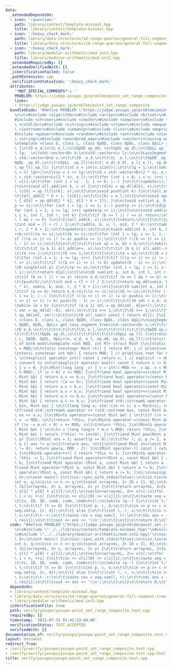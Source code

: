 ```yaml
---
data:
  _extendedDependsOn:
  - icon: ':question:'
    path: library/contest/template-minimal.hpp
    title: library/contest/template-minimal.hpp
  - icon: ':heavy_check_mark:'
    path: library/data-structures/1d-range-queries/general-full-segment-tree.hpp
    title: library/data-structures/1d-range-queries/general-full-segment-tree.hpp
  - icon: ':heavy_check_mark:'
    path: library/modular-arithmetic/mod-int2.hpp
    title: library/modular-arithmetic/mod-int2.hpp
  _extendedRequiredBy: []
  _extendedVerifiedWith: []
  _isVerificationFailed: false
  _pathExtension: cpp
  _verificationStatusIcon: ':heavy_check_mark:'
  attributes:
    '*NOT_SPECIAL_COMMENTS*': ''
    PROBLEM: https://judge.yosupo.jp/problem/point_set_range_composite
    links:
    - https://judge.yosupo.jp/problem/point_set_range_composite
  bundledCode: "#define PROBLEM \"https://judge.yosupo.jp/problem/point_set_range_composite\"\
    \n\n\n#include <algorithm>\n#include <array>\n#include <bitset>\n#include <cassert>\n\
    #include <chrono>\n#include <cmath>\n#include <complex>\n#include <cstdio>\n#include\
    \ <cstdlib>\n#include <cstring>\n#include <ctime>\n#include <deque>\n#include\
    \ <iostream>\n#include <iomanip>\n#include <list>\n#include <map>\n#include <numeric>\n\
    #include <queue>\n#include <random>\n#include <set>\n#include <stack>\n#include\
    \ <string>\n#include <unordered_map>\n#include <vector>\n\nusing namespace std;\n\
    \ntemplate <class D, class L, class OpDD, class OpDL, class OpLL> struct LazySegmentTree\
    \ {\n\tD e_d;\n\tL e_l;\n\tOpDD op_dd; \n\tOpDL op_dl;\n\tOpLL op_ll;\n\tint sz,\
    \ lg;  \n\tstd::vector<D> d;\n\tstd::vector<L> lz;\n\n\tLazySegmentTree(const\
    \ std::vector<D>& v,\n\t\t\tD _e_d,\n\t\t\tL _e_l,\n\t\t\tOpDD _op_dd,\n\t\t\t\
    OpDL _op_dl,\n\t\t\tOpLL _op_ll)\n\t\t: e_d(_e_d), e_l(_e_l), op_dd(_op_dd), op_dl(_op_dl),\
    \ op_ll(_op_ll) {\n\t\tint n = int(v.size());\n\t\tlg = 1;\n\t\twhile ((1 << lg)\
    \ < n) lg++;\n\t\tsz = 1 << lg;\n\t\td = std::vector<D>(2 * sz, e_d);\n\t\tlz\
    \ = std::vector<L>(2 * sz, e_l);\n\t\tfor (int i = 0; i < n; i++) d[sz + i] =\
    \ v[i];\n\t\tfor (int i = sz - 1; i >= 0; i--) {\n\t\t\tupdate(i);\n\t\t}\n\t\
    }\n\n\tvoid all_add(int k, L x) {\n\t\td[k] = op_dl(d[k], x);\n\t\tif (k < sz)\
    \ lz[k] = op_ll(lz[k], x);\n\t}\n\n\tvoid push(int k) {\n\t\tall_add(2 * k, lz[k]);\n\
    \t\tall_add(2 * k + 1, lz[k]);\n\t\tlz[k] = e_l;\n\t}\n\n\tvoid update(int k)\
    \ { d[k] = op_dd(d[2 * k], d[2 * k + 1]); }\n\n\tvoid set(int p, D x) {\n\t\t\
    p += sz;\n\t\tfor (int i = lg; i >= 1; i--) push(p >> i);\n\t\td[p] = x;\n\t\t\
    for (int i = 1; i <= lg; i++) update(p >> i);\n\t}\n\n\tvoid add(int a, int b,\
    \ L x, int l, int r, int k) {\n\t\tif (b <= l || r <= a) return;\n\t\tif (a <=\
    \ l && r <= b) {\n\t\t\tall_add(k, x);\n\t\t\treturn;\n\t\t}\n\t\tpush(k);\n\t\
    \tint mid = (l + r) / 2;\n\t\tadd(a, b, x, l, mid, 2 * k);\n\t\tadd(a, b, x, mid,\
    \ r, 2 * k + 1);\n\t\tupdate(k);\n\t}\n\n\tvoid add(int a, int b, L x) {\n\t\t\
    ++b;\n\t\ta += sz;\n\t\tb += sz;\n\t\tfor (int i = lg; i >= 1; i--) {\n\t\t\t\
    if (((a >> i) << i) != a) push(a >> i);\n\t\t\tif (((b >> i) << i) != b) push((b\
    \ - 1) >> i);\n\t\t}\n\t\t{\n\t\t\tint a2 = a, b2 = b;\n\t\t\twhile (a < b) {\n\
    \t\t\t\tif (a & 1) all_add(a++, x);\n\t\t\t\tif (b & 1) all_add(--b, x);\n\t\t\
    \t\ta >>= 1;\n\t\t\t\tb >>= 1;\n\t\t\t}\n\t\t\ta = a2;\n\t\t\tb = b2;\n\t\t}\n\
    \t\tfor (int i = 1; i <= lg; i++) {\n\t\t\tif (((a >> i) << i) != a) update(a\
    \ >> i);\n\t\t\tif (((b >> i) << i) != b) update((b - 1) >> i);\n\t\t}\n\t}\n\n\
    \tD single(int p) {\n\t\tp += sz;\n\t\tfor (int i = lg; i >= 1; i--) push(p >>\
    \ i);\n\t\treturn d[p];\n\t}\n\n\tD sum(int a, int b, int l, int r, int k) {\n\
    \t\tif (b <= l || r <= a) return e_d;\n\t\tif (a <= l && r <= b) return d[k];\n\
    \t\tpush(k);\n\t\tint mid = (l + r) / 2;\n\t\treturn op_dd(sum(a, b, l, mid, 2\
    \ * k), sum(a, b, mid, r, 2 * k + 1));\n\t}\n\n\tD sum(int a, int b) {\n\t\t++b;\n\
    \t\tif (a == b) return e_d;\n\t\ta += sz;\n\t\tb += sz;\n\t\tfor (int i = lg;\
    \ i >= 1; i--) {\n\t\t\tif (((a >> i) << i) != a) push(a >> i);\n\t\t\tif (((b\
    \ >> i) << i) != b) push((b - 1) >> i);\n\t\t}\n\t\tD sml = e_d, smr = e_d;\n\t\
    \twhile (a < b) {\n\t\t\tif (a & 1) sml = op_dd(sml, d[a++]);\n\t\t\tif (b & 1)\
    \ smr = op_dd(d[--b], smr);\n\t\t\ta >>= 1;\n\t\t\tb >>= 1;\n\t\t}\n\t\treturn\
    \ op_dd(sml, smr);\n\t}\n\n\tD all_sum() const { return d[1]; }\n};\n\ntemplate\
    \ <class D, class L, class OpDD, class OpDL, class OpLL>\nLazySegmentTree<D, L,\
    \ OpDD, OpDL, OpLL> get_lazy_segment_tree(std::vector<D> v,\n\t\t\t\t\t\t\t\t\t\
    \tD e_d,\n\t\t\t\t\t\t\t\t\t\tL e_l,\n\t\t\t\t\t\t\t\t\t\tOpDD op_dd,\n\t\t\t\t\
    \t\t\t\t\t\tOpDL op_dl,\n\t\t\t\t\t\t\t\t\t\tOpLL op_ll) {\n\treturn LazySegmentTree<D,\
    \ L, OpDD, OpDL, OpLL>(v, e_d, e_l, op_dd, op_dl, op_ll);\n}\n\n// 5 is a root\
    \ of both mods\ntemplate <int MOD, int RT> struct Mint {\n\tstatic const int mod\
    \ = MOD;\n\tstatic constexpr Mint rt() { return RT; } // primitive root for FFT\n\
    \tstatic constexpr int md() { return MOD; } // primitive root for FFT\n\tint v;\
    \ \n\texplicit operator int() const { return v; } // explicit -> don't silently\
    \ convert to int\n\texplicit operator bool() const { return v != 0; }\n\tMint()\
    \ { v = 0; }\n\tMint(long long _v) { v = int((-MOD <= _v && _v < MOD) ? _v : _v\
    \ % MOD); if (v < 0) v += MOD; }\n\tfriend bool operator==(const Mint &a, const\
    \ Mint &b) { return a.v == b.v; }\n\tfriend bool operator!=(const Mint &a, const\
    \ Mint &b) { return !(a == b); }\n\tfriend bool operator<(const Mint &a, const\
    \ Mint &b) { return a.v < b.v; }\n\tfriend bool operator>(const Mint &a, const\
    \ Mint &b) { return a.v > b.v; }\n\tfriend bool operator<=(const Mint &a, const\
    \ Mint &b) { return a.v <= b.v; }\n\tfriend bool operator>=(const Mint &a, const\
    \ Mint &b) { return a.v >= b.v; }\n\tfriend std::istream& operator >> (std::istream\
    \ &in, Mint &a) { \n\t\tlong long x; std::cin >> x; a = Mint(x); return in; }\n\
    \tfriend std::ostream& operator << (std::ostream &os, const Mint &a) { return\
    \ os << a.v; }\n\tMint& operator+=(const Mint &m) { \n\t\tif ((v += m.v) >= MOD)\
    \ v -= MOD; \n\t\treturn *this; }\n\tMint& operator-=(const Mint &m) { \n\t\t\
    if ((v -= m.v) < 0) v += MOD; \n\t\treturn *this; }\n\tMint& operator*=(const\
    \ Mint &m) { \n\t\tv = (long long)v * m.v % MOD; return *this; }\n\tMint& operator/=(const\
    \ Mint &m) { return (*this) *= inv(m); }\n\tfriend Mint pow(Mint a, long long\
    \ p) {\n\t\tMint ans = 1; assert(p >= 0);\n\t\tfor (; p; p /= 2, a *= a) if (p\
    \ & 1) ans *= a;\n\t\treturn ans; \n\t}\n\tfriend Mint inv(const Mint &a) { assert(a.v\
    \ != 0); return pow(a, MOD - 2); }\n\tMint operator-() const { return Mint(-v);\
    \ }\n\tMint& operator++() { return *this += 1; }\n\tMint& operator--() { return\
    \ *this -= 1; }\n\tfriend Mint operator+(Mint a, const Mint &b) { return a +=\
    \ b; }\n\tfriend Mint operator-(Mint a, const Mint &b) { return a -= b; }\n\t\
    friend Mint operator*(Mint a, const Mint &b) { return a *= b; }\n\tfriend Mint\
    \ operator/(Mint a, const Mint &b) { return a /= b; }\n};\n\nusing mi = Mint<998244353,\
    \ 5>;\n\nint main() {\n\tios::sync_with_stdio(false);\n\tcin.tie(nullptr);\n\t\
    int n, q;\n\tcin >> n >> q;\n\tconst array<mi, 2> ID = {1, 0};\n\tauto comb =\
    \ [&](array<mi, 2> x, array<mi, 2> y) {\n\t\treturn array<mi, 2>{x[0] * y[0],\
    \ x[1] * y[0] + y[1]};\n\t};\n\tvector<array<mi, 2>> v(n);\n\tfor (int i = 0;\
    \ i < n; ++i) {\n\t\tcin >> v[i][0] >> v[i][1];\n\t}\n\tauto seg = get_lazy_segment_tree(\n\
    \t\tv, ID, ID, comb, comb, comb\n\t);\n\twhile (q--) {\n\t\tint t;\n\t\tcin >>\
    \ t;\n\t\tif (t == 0) {\n\t\t\tint p, c, d;\n\t\t\tcin >> p >> c >> d;\n\t\t\t\
    seg.set(p, {c, d});\n\t\t} else {\n\t\t\tint l, r, x;\n\t\t\tcin >> l >> r >>\
    \ x;\n\t\t\t--r;\n\t\t\tauto res = seg.sum(l, r);\n\t\t\tmi ans = res[0] * x +\
    \ res[1];\n\t\t\tcout << ans << '\\n';\n\t\t}\n\t}\n\treturn 0;\n}\n"
  code: "#define PROBLEM \"https://judge.yosupo.jp/problem/point_set_range_composite\"\
    \n\n#include \"../../library/contest/template-minimal.hpp\"\n#include \"../../library/data-structures/1d-range-queries/general-full-segment-tree.hpp\"\
    \n#include \"../../library/modular-arithmetic/mod-int2.hpp\"\n\nusing mi = Mint<998244353,\
    \ 5>;\n\nint main() {\n\tios::sync_with_stdio(false);\n\tcin.tie(nullptr);\n\t\
    int n, q;\n\tcin >> n >> q;\n\tconst array<mi, 2> ID = {1, 0};\n\tauto comb =\
    \ [&](array<mi, 2> x, array<mi, 2> y) {\n\t\treturn array<mi, 2>{x[0] * y[0],\
    \ x[1] * y[0] + y[1]};\n\t};\n\tvector<array<mi, 2>> v(n);\n\tfor (int i = 0;\
    \ i < n; ++i) {\n\t\tcin >> v[i][0] >> v[i][1];\n\t}\n\tauto seg = get_lazy_segment_tree(\n\
    \t\tv, ID, ID, comb, comb, comb\n\t);\n\twhile (q--) {\n\t\tint t;\n\t\tcin >>\
    \ t;\n\t\tif (t == 0) {\n\t\t\tint p, c, d;\n\t\t\tcin >> p >> c >> d;\n\t\t\t\
    seg.set(p, {c, d});\n\t\t} else {\n\t\t\tint l, r, x;\n\t\t\tcin >> l >> r >>\
    \ x;\n\t\t\t--r;\n\t\t\tauto res = seg.sum(l, r);\n\t\t\tmi ans = res[0] * x +\
    \ res[1];\n\t\t\tcout << ans << '\\n';\n\t\t}\n\t}\n\treturn 0;\n}"
  dependsOn:
  - library/contest/template-minimal.hpp
  - library/data-structures/1d-range-queries/general-full-segment-tree.hpp
  - library/modular-arithmetic/mod-int2.hpp
  isVerificationFile: true
  path: verify/yosupo/yosupo-point_set_range_composite.test.cpp
  requiredBy: []
  timestamp: '2021-07-31 01:42:23-04:00'
  verificationStatus: TEST_ACCEPTED
  verifiedWith: []
documentation_of: verify/yosupo/yosupo-point_set_range_composite.test.cpp
layout: document
redirect_from:
- /verify/verify/yosupo/yosupo-point_set_range_composite.test.cpp
- /verify/verify/yosupo/yosupo-point_set_range_composite.test.cpp.html
title: verify/yosupo/yosupo-point_set_range_composite.test.cpp
---
```

